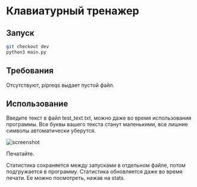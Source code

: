 # Клавиатурный тренажер

## Запуск

```bash
git checkout dev
python3 main.py 
```

## Требования

Отсутствуют, pipreqs выдает пустой файл.

## Использование

Введите текст в файл test_text.txt, можно даже во время использования программы. Все буквы вашего текста станут маленькими, все лишние символы автоматически уберутся.

![screenshot](https://github.com/khrvr/TypeMe/blob/screenshot.png)

Печатайте.

Статистика сохраняется между запусками в отдельном файле, потом подгружается в программу. Статистика обновляется даже во время печати. Ее можно посмотреть, нажав на stats.
